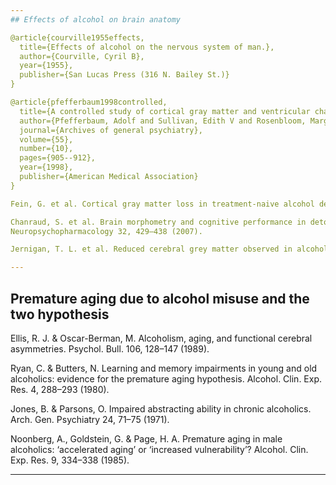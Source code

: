 ```yaml
---
## Effects of alcohol on brain anatomy

@article{courville1955effects,
  title={Effects of alcohol on the nervous system of man.},
  author={Courville, Cyril B},
  year={1955},
  publisher={San Lucas Press (316 N. Bailey St.)}
}

@article{pfefferbaum1998controlled,
  title={A controlled study of cortical gray matter and ventricular changes in alcoholic men over a 5-year interval},
  author={Pfefferbaum, Adolf and Sullivan, Edith V and Rosenbloom, Margaret J and Mathalon, Daniel H and Lim, Kelvin O},
  journal={Archives of general psychiatry},
  volume={55},
  number={10},
  pages={905--912},
  year={1998},
  publisher={American Medical Association}
}

Fein, G. et al. Cortical gray matter loss in treatment-naive alcohol dependent individuals. Alcohol. Clin. Exp. Res. 26, 558–564 (2002).

Chanraud, S. et al. Brain morphometry and cognitive performance in detoxified alcohol-dependents with preserved psychosocial functioning. 
Neuropsychopharmacology 32, 429–438 (2007).

Jernigan, T. L. et al. Reduced cerebral grey matter observed in alcoholics using magnetic resonance imaging. Alcohol. Clin. Exp. Res. 15, 418–427 (1991).

---
```


## Premature aging due to alcohol misuse and the two hypothesis

Ellis, R. J. & Oscar-Berman, M. Alcoholism, aging, and functional cerebral asymmetries. Psychol. Bull. 106, 128–147 (1989).

Ryan, C. & Butters, N. Learning and memory impairments in young and old alcoholics: evidence for the premature aging hypothesis. 
Alcohol. Clin. Exp. Res. 4, 288–293 (1980).

Jones, B. & Parsons, O. Impaired abstracting ability in chronic alcoholics. Arch. Gen. Psychiatry 24, 71–75 (1971).

Noonberg, A., Goldstein, G. & Page, H. A. Premature aging in male alcoholics: ‘accelerated aging’ or ‘increased vulnerability’? 
Alcohol. Clin. Exp. Res. 9, 334–338 (1985).

---














